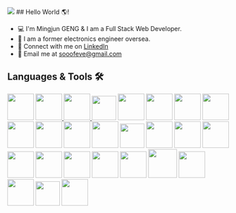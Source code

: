 <img src="https://user-images.githubusercontent.com/7962407/159135717-d4b6961a-b870-467c-b1f3-2faafdbf855b.jpeg" />
## Hello World 🌎!


- 💻 I'm  Mingjun GENG & I am a Full Stack Web Developer. 
- 🤟 I am a former electronics engineer oversea. 
- 🔗 Connect with me on <a href="https://www.linkedin.com/in/mingjungeng/" target="_blank">LinkedIn</a>
- 📧 Email me at <a href="sooofeve@gmail.com" target="_blank">sooofeve@gmail.com</a>

## Languages & Tools 🛠

<a href="https://www.javascript.com/" target="_blank"><img src="https://user-images.githubusercontent.com/7886233/159108099-b615b871-48f6-4afe-abf7-8b5b93a1f41f.png" height="60"/></a>
<a href="https://www.w3schools.com/html/" target="_blank"><img src="https://user-images.githubusercontent.com/7886233/159105836-93677a17-6857-4935-bf48-776fa9a8e157.png" height="60"/>
<a href="https://www.w3schools.com/css/" target="_blank"><img src="https://user-images.githubusercontent.com/7886233/159105838-e694332a-101e-4c71-8c63-e7e86e49c460.png" height="60"/>
<a href="https://reactjs.org/" target="_blank"><img src="https://user-images.githubusercontent.com/7886233/159108112-ec6b9da8-1100-417c-8447-b53538572131.png" height="55"/></a>
<a href="https://redux.js.org/" target="_blank"><img src="https://user-images.githubusercontent.com/7886233/159108315-34de1842-5281-4381-bbca-935546c9de48.png" height="60"/></a>
<a href="https://knexjs.org/" target="_blank"><img src="https://user-images.githubusercontent.com/7886233/159105854-d28004c8-36ea-4ba4-b88e-e40e2d5ea3f3.png" height="60"/></a>
<a href="https://www.sqlite.org/index.html" target="_blank"><img src="https://user-images.githubusercontent.com/7886233/159105858-1adcba28-57dd-4946-bccf-f0b0ea0aed2c.png" height="60"/></a>
<a href="https://www.postgresql.org/" target="_blank"><img src="https://user-images.githubusercontent.com/7886233/159105866-67306f22-f2f1-41a1-b362-c4fcb2091cc1.png" height="60"/></a>
<a href="https://university.mongodb.com/" target="_blank"><img src="https://user-images.githubusercontent.com/7886233/159105868-d5e54363-3aa5-4831-991b-bbba470a7b52.png" height="60"/></a>
<a href="https://www.postman.com/" target="_blank"><img src="https://user-images.githubusercontent.com/7886233/159105873-f8e55158-6cd1-4a76-94ed-1c339839ad89.png" height="60"/></a>
<a href="https://code.visualstudio.com/brand" target="_blank"><img src="https://user-images.githubusercontent.com/7886233/159105877-f44b6d41-f878-4bb2-beff-d566980bbeb0.png" height="60"/></a>
<a href="https://nodejs.org/en/" target="_blank"><img src="https://user-images.githubusercontent.com/7886233/159105880-bc29ffc4-0323-4167-839d-97c046e5f60f.png" height="60"/></a>
<a href="https://expressjs.com/" target="_blank"><img src="https://user-images.githubusercontent.com/7886233/159130782-3f7e4131-d834-403a-a4e0-4462ebec58c3.png" height="55"/></a>
<a href="https://www.cypress.io/" target="_blank"><img src="https://user-images.githubusercontent.com/7886233/159105886-114e32b4-199d-493b-b55f-66fdbe694ff2.png" height="60"/></a>
<a href="https://jestjs.io/" target="_blank"><img src="https://user-images.githubusercontent.com/7886233/159105887-865cf05f-b81d-427e-93e6-98946b51d71b.png" height="60"/></a>
<a href="https://jwt.io/" target="_blank"><img src="https://user-images.githubusercontent.com/7886233/159105892-cd6b08a1-2b63-4f17-9e07-9debe005ac3a.png" height="60"/></a>
<a href="https://www.gatsbyjs.com/docs" target="_blank"><img src="https://user-images.githubusercontent.com/7886233/159105898-f14f4f87-66e3-4753-8526-ca1980dcc468.png" height="60"/></a>
<a href="https://graphql.org/learn/" target="_blank"><img src="https://user-images.githubusercontent.com/7886233/159105906-217e0cb4-1190-45ad-985e-ca2af4a9fd9d.png" height="60"/></a>
<a href="https://www.typescriptlang.org/" target="_blank"><img src="https://user-images.githubusercontent.com/7886233/159108792-a12ab940-dc4a-4643-9dc4-736619bd68a3.png" height="60"/></a>
<a href="https://git-scm.com/" target="_blank"><img src="https://user-images.githubusercontent.com/7886233/159106028-e01de455-56aa-4e14-abf7-0db538dad915.png" height="60"/></a>
<a href="https://www.python.org/" target="_blank"><img src="https://user-images.githubusercontent.com/7886233/159106017-7f5d5c2e-7f33-41d4-992d-a9d1ac00214c.png" height="60"/></a>
<a href="https://www.geeksforgeeks.org/c-programming-language/" target="_blank"><img src="https://user-images.githubusercontent.com/7886233/159106021-d762858f-04a8-487e-9703-72b9eb00e058.png" height="65"/></a>
<a href="https://www.geeksforgeeks.org/c-plus-plus/" target="_blank"><img src="https://user-images.githubusercontent.com/7886233/159106024-cbdbe521-bf6e-484f-9a69-f3bc719883eb.png" height="60"/></a>
<a href="https://kb.ettus.com/RFNoC_(UHD_3.0)" target="_blank"><img src="https://user-images.githubusercontent.com/7886233/159130269-ff6e26a5-3a7a-4d31-a635-09c0a6bdc982.png" height="60"/></a>
<a href="https://www.xilinx.com/developer/products/vitis.html" target="_blank"><img src="https://user-images.githubusercontent.com/7886233/159129381-41cefc6c-40f8-45e9-bc66-90d9f8b02987.png" height="55"/></a>
<a href="https://aws.amazon.com/freertos/" target="_blank"><img src="https://user-images.githubusercontent.com/7886233/159129719-d335d4a9-f42b-4bb3-9b58-3e52bbb6d3d2.png" height="60"/></a>




